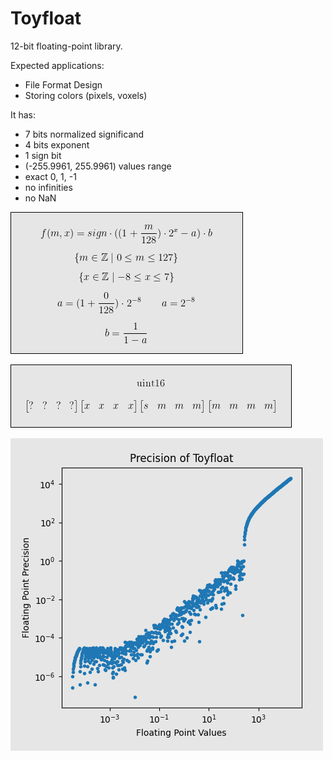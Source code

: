 # Toyfloat

12-bit floating-point library.

Expected applications:

* File Format Design
* Storing colors (pixels, voxels)

It has:

* 7 bits normalized significand
* 4 bits exponent
* 1 sign bit
* (-255.9961, 255.9961) values range
* exact 0, 1, -1
* no infinities
* no NaN

![Formula](images/formula.png)

![Representation in memory](images/bits.png)

![Precision graph](images/precision.png)
